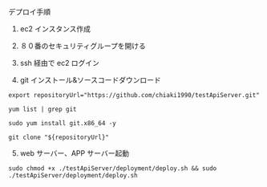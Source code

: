 デプロイ手順

1. ec2 インスタンス作成
2. ８０番のセキュリティグループを開ける
3. ssh 経由で ec2 ログイン

4. git インストール&ソースコードダウンロード

```
export repositoryUrl="https://github.com/chiaki1990/testApiServer.git"

yum list | grep git

sudo yum install git.x86_64 -y

git clone "${repositoryUrl}"
```

5. web サーバー、APP サーバー起動

```
sudo chmod +x ./testApiServer/deployment/deploy.sh && sudo ./testApiServer/deployment/deploy.sh
```
